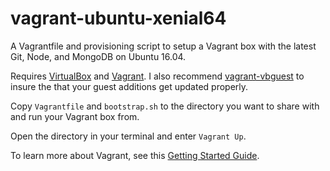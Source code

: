# vagrant-ubuntu-xenial64
A Vagrantfile and provisioning script to setup a Vagrant box with the latest Git, Node, and MongoDB on Ubuntu 16.04.

Requires [VirtualBox](https://www.virtualbox.org/) and [Vagrant](https://www.vagrantup.com/). I also recommend [vagrant-vbguest](https://github.com/dotless-de/vagrant-vbguest) to insure the that your guest additions get updated properly.

Copy `Vagrantfile` and `bootstrap.sh` to the directory you want to share with and run your Vagrant box from.

Open the directory in your terminal and enter `Vagrant Up`.

To learn more about Vagrant, see this [Getting Started Guide](https://www.vagrantup.com/intro/getting-started/index.html).